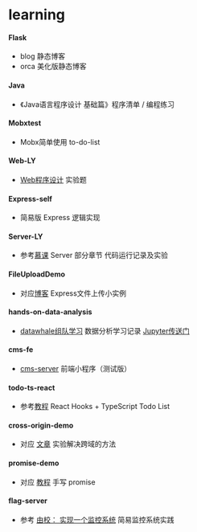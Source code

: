 # learning

#### Flask

* blog  静态博客
* orca  美化版静态博客

#### Java 

* 《Java语言程序设计 基础篇》程序清单 / 编程练习

#### Mobxtest

* Mobx简单使用 to-do-list

#### Web-LY

*   [Web程序设计](<http://mooc1.chaoxing.com/course/87155873.html>)  实验题

#### Express-self

* 简易版 Express 逻辑实现

#### Server-LY

* 参考[慕课](<https://webmooc.online/#/mooc/CLang>) Server 部分章节 代码运行记录及实验

#### FileUploadDemo

* 对应[博客](<https://blog.csdn.net/qq_44537414/article/details/107387043>) Express文件上传小实例

#### hands-on-data-analysis

* [datawhale组队学习](https://github.com/datawhalechina/hands-on-data-analysis) 数据分析学习记录 [Jupyter传送门](https://nbviewer.jupyter.org/github/flashhu/learning/tree/master/hands-on-data-analysis/)

#### cms-fe

* [cms-server](https://github.com/flashhu/cms-server)  前端小程序（测试版）

#### todo-ts-react

* 参考[教程](https://www.youtube.com/watch?v=ODvirqIC09A) React Hooks + TypeScript Todo List

#### cross-origin-demo

* 对应 [文章](https://flashhu.github.io/#/network) 实验解决跨域的方法

#### promise-demo

* 对应 [教程](https://www.bilibili.com/video/BV137411e7KA?from=search&seid=15555221239292441127) 手写 promise

#### flag-server

* 参考 [由校： 实现一个监控系统](https://file.hujingo.top/ali/wvpYVNSLzasbil8pJW1_293429812333___hd.mp4) 简易监控系统实践